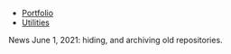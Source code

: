 - [Portfolio](https://elsanussi-s-mneina.github.io/)
- [Utilities](https://elsanussi-s-mneina.github.io/u/)

News June 1, 2021: hiding, and archiving old repositories. 

